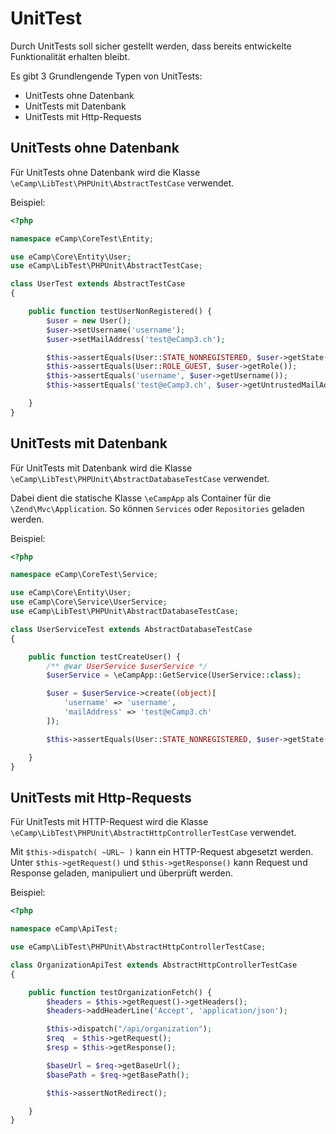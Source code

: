 # UnitTest

Durch UnitTests soll sicher gestellt werden, dass bereits entwickelte
Funktionalität erhalten bleibt.

Es gibt 3 Grundlengende Typen von UnitTests:

- UnitTests ohne Datenbank
- UnitTests mit Datenbank
- UnitTests mit Http-Requests



## UnitTests ohne Datenbank

Für UnitTests ohne Datenbank wird die Klasse 
```\eCamp\LibTest\PHPUnit\AbstractTestCase``` verwendet.

Beispiel:
```php
<?php

namespace eCamp\CoreTest\Entity;

use eCamp\Core\Entity\User;
use eCamp\LibTest\PHPUnit\AbstractTestCase;

class UserTest extends AbstractTestCase
{

    public function testUserNonRegistered() {
        $user = new User();
        $user->setUsername('username');
        $user->setMailAddress('test@eCamp3.ch');

        $this->assertEquals(User::STATE_NONREGISTERED, $user->getState());
        $this->assertEquals(User::ROLE_GUEST, $user->getRole());
        $this->assertEquals('username', $user->getUsername());
        $this->assertEquals('test@eCamp3.ch', $user->getUntrustedMailAddress());

    }
}

```


## UnitTests mit Datenbank

Für UnitTests mit Datenbank wird die Klasse 
```\eCamp\LibTest\PHPUnit\AbstractDatabaseTestCase``` verwendet.

Dabei dient die statische Klasse ```\eCampApp``` als Container für die 
```\Zend\Mvc\Application```. So können ```Services``` oder 
```Repositories``` geladen werden.

Beispiel:
```php
<?php

namespace eCamp\CoreTest\Service;

use eCamp\Core\Entity\User;
use eCamp\Core\Service\UserService;
use eCamp\LibTest\PHPUnit\AbstractDatabaseTestCase;

class UserServiceTest extends AbstractDatabaseTestCase
{

    public function testCreateUser() {
        /** @var UserService $userService */
        $userService = \eCampApp::GetService(UserService::class);

        $user = $userService->create((object)[
            'username' => 'username',
            'mailAddress' => 'test@eCamp3.ch'
        ]);

        $this->assertEquals(User::STATE_NONREGISTERED, $user->getState());

    }
}
```



## UnitTests mit Http-Requests

Für UnitTests mit HTTP-Request wird die Klasse 
```\eCamp\LibTest\PHPUnit\AbstractHttpControllerTestCase``` verwendet.

Mit ```$this->dispatch( ~URL~ )``` kann ein HTTP-Request abgesetzt werden.
Unter ```$this->getRequest()``` und ```$this->getResponse()``` kann Request 
und Response geladen, manipuliert und überprüft werden. 

Beispiel:
```php
<?php

namespace eCamp\ApiTest;

use eCamp\LibTest\PHPUnit\AbstractHttpControllerTestCase;

class OrganizationApiTest extends AbstractHttpControllerTestCase
{

    public function testOrganizationFetch() {
        $headers = $this->getRequest()->getHeaders();
        $headers->addHeaderLine('Accept', 'application/json');

        $this->dispatch("/api/organization");
        $req  = $this->getRequest();
        $resp = $this->getResponse();

        $baseUrl = $req->getBaseUrl();
        $basePath = $req->getBasePath();

        $this->assertNotRedirect();

    }
}

```